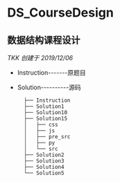 DS_CourseDesign
===============

数据结构课程设计
---------------

_TKK 创建于 2019/12/06_

- Instruction-------原题目
- Solution----------源码

        ├── Instruction
        ├── Solution1
        ├── Solution10
        ├── Solution15
        │   ├── css
        │   ├── js
        │   ├── pre_src
        │   ├── py
        │   └── src
        ├── Solution2
        ├── Solution3
        ├── Solution4
        └── Solution5
